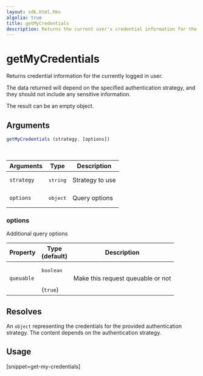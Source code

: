 ```yaml
---
layout: sdk.html.hbs
algolia: true
title: getMyCredentials
description: Returns the current user's credential information for the specified strategy.
---
```


# getMyCredentials

Returns credential information for the currently logged in user.

The data returned will depend on the specified authentication strategy, and they should not include any sensitive information.

The result can be an empty object.

## Arguments

```javascript
getMyCredentials (strategy, [options])
```

<br/>

| Arguments    | Type    | Description
|--------------|---------|-------------
| `strategy` | <pre>string</pre> | Strategy to use
| `options` | <pre>object</pre> | Query options


### **options**

Additional query options

| Property     | Type<br/>(default)    | Description   |
| -------------- | --------- | ------------- |
|  `queuable`  |  <pre>boolean</pre> <br/>(`true`) |  Make this request queuable or not  |


## Resolves

An `object` representing the credentials for the provided authentication strategy.
The content depends on the authentication strategy.

## Usage

[snippet=get-my-credentials]
